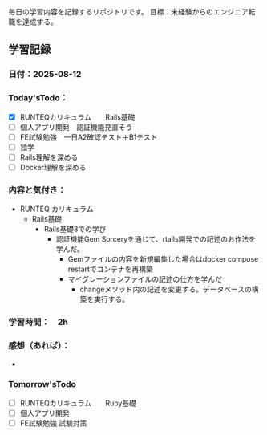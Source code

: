 毎日の学習内容を記録するリポジトリです。
目標：未経験からのエンジニア転職を達成する。

## 学習記録
### 日付：2025-08-12
### Today'sTodo：
- [x] RUNTEQカリキュラム　　Rails基礎
- [ ] 個人アプリ開発　認証機能見直そう
- [ ] FE試験勉強　一日A2確認テスト＋B1テスト
- [ ] 独学
- [ ] Rails理解を深める
- [ ] Docker理解を深める　
### 内容と気付き：
- RUNTEQ カリキュラム　
    - Rails基礎
        - Rails基礎3での学び
            - 認証機能Gem Sorceryを通じて、rtails開発での記述のお作法を学んだ。
                - Gemファイルの内容を新規編集した場合はdocker compose restartでコンテナを再構築
                - マイグレーションファイルの記述の仕方を学んだ
                    - changeメソッド内の記述を変更する。データベースの構築を実行する。
                        
### 学習時間：　2h
### 感想（あれば）：
- 
### Tomorrow'sTodo
- [ ] RUNTEQカリキュラム　　Ruby基礎
- [ ] 個人アプリ開発　
- [ ] FE試験勉強 試験対策